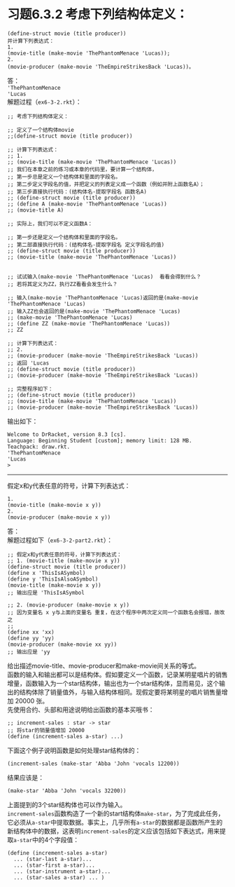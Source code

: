 # 习题6.3.2 考虑下列结构体定义：
```
(define-struct movie (title producer))
并计算下列表达式：
1.
(movie-title (make-movie 'ThePhantomMenace 'Lucas));
2.
(movie-producer (make-movie 'TheEmpireStrikesBack 'Lucas))。
```
答：  
`'ThePhantomMenace`  
`'Lucas`  
解题过程（`ex6-3-2.rkt`）：  
```
;; 考虑下列结构体定义：

;; 定义了一个结构体movie
;;(define-struct movie (title producer))

;; 计算下列表达式：
;; 1. 
;; (movie-title (make-movie 'ThePhantomMenace 'Lucas))
;; 我们在本章之前的练习或本章的代码里，要计算一个结构体，
;; 第一步总是定义一个结构体和里面的字段名。
;; 第二步定义字段名的值，并把定义的列表定义成一个函数（例如并附上函数名A）；
;; 第三步直接执行代码：(结构体名-提取字段名 函数名A)
;; (define-struct movie (title producer))
;; (define A (make-movie 'ThePhantomMenace 'Lucas))
;; (movie-title A)

;; 实际上，我们可以不定义函数A：

;; 第一步还是定义一个结构体和里面的字段名。
;; 第二部直接执行代码：(结构体名-提取字段名 定义字段名的值)
;; (define-struct movie (title producer))
;; (movie-title (make-movie 'ThePhantomMenace 'Lucas))


;; 试试输入(make-movie 'ThePhantomMenace 'Lucas)  看看会得到什么？
;; 若将其定义为ZZ，执行ZZ看看会发生什么？

;; 输入(make-movie 'ThePhantomMenace 'Lucas)返回的是(make-movie 'ThePhantomMenace 'Lucas)
;; 输入ZZ也会返回的是(make-movie 'ThePhantomMenace 'Lucas)
;; (make-movie 'ThePhantomMenace 'Lucas)
;; (define ZZ (make-movie 'ThePhantomMenace 'Lucas))
;; ZZ

;; 计算下列表达式：
;; 2. 
;; (movie-producer (make-movie 'TheEmpireStrikesBack 'Lucas))
;; 返回 'Lucas
;; (define-struct movie (title producer))
;; (movie-producer (make-movie 'TheEmpireStrikesBack 'Lucas))

;; 完整程序如下：
;; (define-struct movie (title producer))
;; (movie-title (make-movie 'ThePhantomMenace 'Lucas))
;; (movie-producer (make-movie 'TheEmpireStrikesBack 'Lucas))
```
输出如下：
```
Welcome to DrRacket, version 8.3 [cs].
Language: Beginning Student [custom]; memory limit: 128 MB.
Teachpack: draw.rkt.
'ThePhantomMenace
'Lucas
> 
```
---

假定x和y代表任意的符号，计算下列表达式：
```
1.
(movie-title (make-movie x y))
2.
(movie-producer (make-movie x y))
```
答：  
解题过程如下（`ex6-3-2-part2.rkt`）：  
```
;; 假定x和y代表任意的符号，计算下列表达式：
;; 1. (movie-title (make-movie x y))
(define-struct movie (title producer))
(define x 'ThisIsASymbol)
(define y 'ThisIsAlsoASymbol)
(movie-title (make-movie x y))
;; 输出应是 'ThisIsASymbol

;; 2. (movie-producer (make-movie x y))
;; 因为变量名 x y与上面的变量名 重复，在这个程序中两次定义同一个函数名会报错，故改之
;; 
(define xx 'xx)
(define yy 'yy)
(movie-producer (make-movie xx yy))
;; 输出应是 'yy
```
给出描述movie-title、movie-producer和make-movie间关系的等式。  
函数的输入和输出都可以是结构体。假如要定义一个函数，记录某明星唱片的销售增量，函数输入为一个star结构体，输出也为一个star结构体，显而易见，这个输出的结构体除了销量值外，与输入结构体相同。现假定要将某明星的唱片销售量增加 20000 张。  
先使用合约、头部和用途说明给出函数的基本买哦书：
```
;; increment-sales : star -> star
;; 将star的销量值增加 20000
(define (increment-sales a-star) ...)
```
下面这个例子说明函数是如何处理star结构体的：  
```
(increment-sales (make-star 'Abba 'John 'vocals 12200))
```
结果应该是：
```
(make-star 'Abba 'John 'vocals 32200))
```
上面提到的3个star结构体也可以作为输入。  
`increment-sales`函数构造了一个新的start结构体`make-star`，为了完成此任务，它必须从`a-star`中提取数据。事实上，几乎所有`a-star`的数据都是函数所产生的新结构体中的数据，这表明`increment-sales`的定义应该包括如下表达式，用来提取`a-star`中的4个字段值：
```
(define (increment-sales a-star)
  ... (star-last a-star)...
  ... (star-first a-star)...
  ... (star-instrument a-star)...
  ... (star-sales a-star) ... )
```

